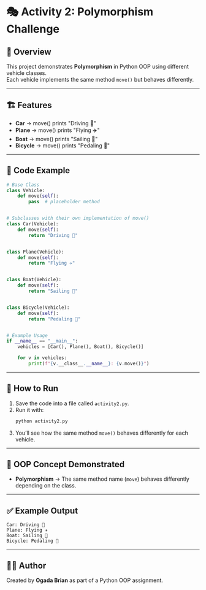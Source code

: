 # 🎭 Activity 2: Polymorphism Challenge

## 📖 Overview
This project demonstrates **Polymorphism** in Python OOP using different vehicle classes.  
Each vehicle implements the same method `move()` but behaves differently.

---

## 🏗️ Features
- **Car** → move() prints "Driving 🚗"
- **Plane** → move() prints "Flying ✈️"
- **Boat** → move() prints "Sailing 🚤"
- **Bicycle** → move() prints "Pedaling 🚴"

---

## 🔑 Code Example

```python
# Base Class
class Vehicle:
    def move(self):
        pass  # placeholder method


# Subclasses with their own implementation of move()
class Car(Vehicle):
    def move(self):
        return "Driving 🚗"


class Plane(Vehicle):
    def move(self):
        return "Flying ✈️"


class Boat(Vehicle):
    def move(self):
        return "Sailing 🚤"


class Bicycle(Vehicle):
    def move(self):
        return "Pedaling 🚴"


# Example Usage
if __name__ == "__main__":
    vehicles = [Car(), Plane(), Boat(), Bicycle()]

    for v in vehicles:
        print(f"{v.__class__.__name__}: {v.move()}")
```

---

## 🚀 How to Run
1. Save the code into a file called `activity2.py`.
2. Run it with:
   ```bash
   python activity2.py
   ```
3. You’ll see how the same method `move()` behaves differently for each vehicle.

---

## 🎯 OOP Concept Demonstrated
- **Polymorphism** → The same method name (`move`) behaves differently depending on the class.

---

## ✅ Example Output
```
Car: Driving 🚗
Plane: Flying ✈️
Boat: Sailing 🚤
Bicycle: Pedaling 🚴
```

---

## 👨‍💻 Author
Created by **Ogada Brian** as part of a Python OOP assignment.
